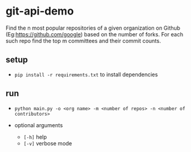 # git-api-demo
Find the n most popular repositories of a given organization on Github (Eg:https://github.com/google) based on the number of forks. For each such repo find the top m committees and their commit counts. 

## setup

* `pip install -r requirements.txt` to install dependencies

## run
* `python main.py -o <org name> -m <number of repos> -n <number of contributors>`
* optional arguments

   * `[-h]` help
   * `[-v]` verbose mode

